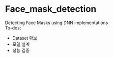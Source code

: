 # Face_mask_detection
Detecting Face Masks using DNN implementations
</br>
To-dos: </br>
- Dataset 확보
- 모델 설계
- 성능 검증
